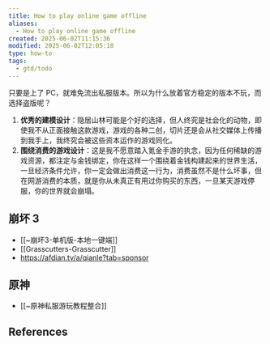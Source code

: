 ```yaml
---
title: How to play online game offline
aliases:
  - How to play online game offline
created: 2025-06-02T11:15:36
modified: 2025-06-02T12:05:18
type: how-to
tags:
  - gtd/todo
---
```


只要是上了 PC，就难免流出私服版本。所以为什么放着官方稳定的版本不玩，而选择盗版呢？

1. **优秀的建模设计**：隐居山林可能是个好的选择，但人终究是社会化的动物，即使我不从正面接触这款游戏，游戏的各种二创，切片还是会从社交媒体上传播到我手上，我终究会被这些资本运作的游戏同化。
2. **围绕消费的游戏设计**：这是我不愿意踏入氪金手游的执念，因为任何稀缺的游戏资源，都注定与金钱绑定，你在这样一个围绕着金钱构建起来的世界生活，一旦经济条件允许，你一定会做出消费这一行为，消费虽然不是什么坏事，但在网游消费的本质，就是你从未真正有用过你购买的东西，一旦某天游戏停服，你的世界就会崩塌。

## 崩坏 3

- [[~崩坏3-单机版-本地一键端]]
- [[Grasscutters-Grasscutter]]
- https://afdian.tv/a/qianle?tab=sponsor

## 原神

- [[~原神私服游玩教程整合]]

## References
